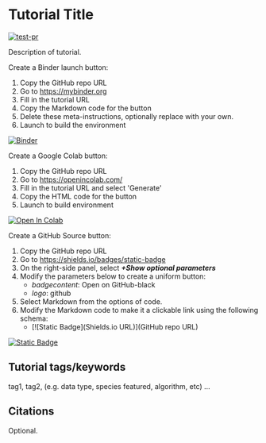 # Tutorial Title

[![test-pr](https://github.com/danforthcenter/plantcv-tutorial-pollen-germination/actions/workflows/ci-tests.yml/badge.svg)](https://github.com/danforthcenter/plantcv-tutorial-pollen-germination/actions/workflows/ci-tests.yml)

Description of tutorial.

Create a Binder launch button:

1. Copy the GitHub repo URL
2. Go to https://mybinder.org
3. Fill in the tutorial URL
4. Copy the Markdown code for the button
5. Delete these meta-instructions, optionally replace with your own. 
6. Launch to build the environment

[![Binder](https://mybinder.org/badge_logo.svg)](https://mybinder.org/v2/gh/danforthcenter/plantcv-tutorial-template/HEAD)

Create a Google Colab button:

1. Copy the GitHub repo URL
2. Go to https://openincolab.com/
3. Fill in the tutorial URL and select 'Generate'
4. Copy the HTML code for the button
5. Launch to build environment

<a target="_blank" href="https://colab.research.google.com/github/danforthcenter/plantcv-tutorial-template">
  <img src="https://colab.research.google.com/assets/colab-badge.svg" alt="Open In Colab"/>
</a>

Create a GitHub Source button:

1. Copy the GitHub repo URL
2. Go to https://shields.io/badges/static-badge
3. On the right-side panel, select ***+Show optional parameters***
4. Modify the parameters below to create a uniform button:
    - *badgecontent*: Open on GitHub-black
    - *logo*: github
5. Select Markdown from the options of code.
6. Modify the Markdown code to make it a clickable link using the following schema:
    - [![Static Badge](Shields.io URL)](GitHub repo URL)
  
[![Static Badge](https://img.shields.io/badge/Open%20on%20GitHub-black?logo=github)](https://github.com/danforthcenter/plantcv-tutorial-template)

## Tutorial tags/keywords

tag1, tag2, (e.g. data type, species featured, algorithm, etc) ...

## Citations

Optional.
